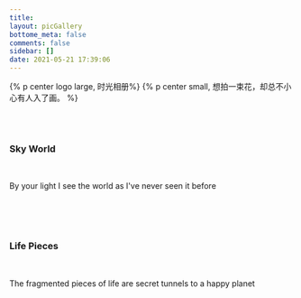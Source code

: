 ```yaml
---
title: 
layout: picGallery
bottome_meta: false
comments: false
sidebar: []
date: 2021-05-21 17:39:06
---
```


{% p center logo large, 时光相册%}
{% p center small, 想拍一束花，却总不小心有人入了画。 %}



<div class="picGallery">
<figure class="sample">
    <img src="https://gitee.com/Langwenchong/figure-bed/raw/master/SKY_20210520_232331__edit_72000279020263.jpg" alt="sample1" />
    <figcaption>
      <h3>Sky World</h3>
      <!-- 随机文本，Lorem -->
      <p>By your light I see the world as I've never seen it before</p>
    </figcaption>
    <a href="/sky" title="点进去看以后就是我的人啦~"></a>
  </figure>
  <figure class="sample">
    <img src="https://gitee.com/Langwenchong/figure-bed/raw/master/IMG_20201207_175710_edit_72801560243057.jpg" alt="sample2" />
    <figcaption>
      <h3>Life Pieces</h3>
      <p>The fragmented pieces of life are secret tunnels to a happy planet </p>
    </figcaption>
    <a href="/life" title="点进去看以后就是我的人啦~""></a>
  </figure>
</div>



